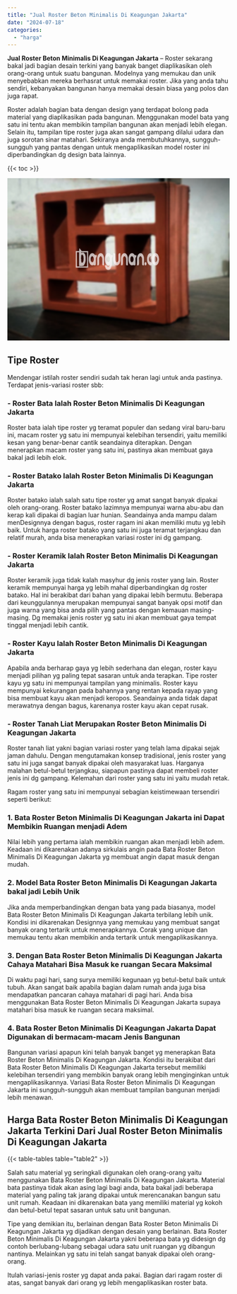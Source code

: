 ```yaml
---
title: "Jual Roster Beton Minimalis Di Keagungan Jakarta"
date: "2024-07-18"
categories: 
  - "harga"
---
```


**Jual Roster Beton Minimalis Di Keagungan Jakarta** – Roster sekarang bakal jadi bagian desain terkini yang banyak banget diaplikasikan oleh orang-orang untuk suatu bangunan. Modelnya yang memukau dan unik menyebabkan mereka berhasrat untuk memakai roster. Jika yang anda tahu sendiri, kebanyakan bangunan hanya memakai desain biasa yang polos dan juga rapat.

Roster adalah bagian bata dengan design yang terdapat bolong pada material yang diaplikasikan pada bangunan. Menggunakan model bata yang satu ini tentu akan membikin tampilan bangunan akan menjadi lebih elegan. Selain itu, tampilan tipe roster juga akan sangat gampang dilalui udara dan juga sorotan sinar matahari. Sekiranya anda membutuhkannya, sungguh-sungguh yang pantas dengan untuk mengaplikasikan model roster ini diperbandingkan dg design bata lainnya.

{{< toc >}}

![Jual Roster Beton Minimalis Di Keagungan Jakarta](/images/bata-roster-minimalis-12.png)

## Tipe Roster

Mendengar istilah roster sendiri sudah tak heran lagi untuk anda pastinya. Terdapat jenis-variasi roster sbb:

### \- Roster Bata Ialah Roster Beton Minimalis Di Keagungan Jakarta

Roster bata ialah tipe roster yg teramat populer dan sedang viral baru-baru ini, macam roster yg satu ini mempunyai kelebihan tersendiri, yaitu memiliki kesan yang benar-benar cantik seandainya diterapkan. Dengan menerapkan macam roster yang satu ini, pastinya akan membuat gaya bakal jadi lebih elok.

### \- Roster Batako Ialah Roster Beton Minimalis Di Keagungan Jakarta

Roster batako ialah salah satu tipe roster yg amat sangat banyak dipakai oleh orang-orang. Roster batako lazimnya mempunyai warna abu-abu dan kerap kali dipakai di bagian luar hunian. Seandainya anda mampu dalam menDesignnya dengan bagus, roster ragam ini akan memiliki mutu yg lebih baik. Untuk harga roster batako yang satu ini juga teramat terjangkau dan relatif murah, anda bisa menerapkan variasi roster ini dg gampang.

### \- Roster Keramik Ialah Roster Beton Minimalis Di Keagungan Jakarta

Roster keramik juga tidak kalah masyhur dg jenis roster yang lain. Roster keramik mempunyai harga yg lebih mahal diperbandingkan dg roster batako. Hal ini berakibat dari bahan yang dipakai lebih bermutu. Beberapa dari keunggulannya merupakan mempunyai sangat banyak opsi motif dan juga warna yang bisa anda pilih yang pantas dengan kemauan masing-masing. Dg memakai jenis roster yg satu ini akan membuat gaya tempat tinggal menjadi lebih cantik.

### \- Roster Kayu Ialah Roster Beton Minimalis Di Keagungan Jakarta

Apabila anda berharap gaya yg lebih sederhana dan elegan, roster kayu menjadi pilihan yg paling tepat sasaran untuk anda terapkan. Tipe roster kayu yg satu ini mempunyai tampilan yang minimalis. Roster kayu mempunyai kekurangan pada bahannya yang rentan kepada rayap yang bisa membuat kayu akan menjadi keropos. Seandainya anda tidak dapat merawatnya dengan bagus, karenanya roster kayu akan cepat rusak.

### \- Roster Tanah Liat Merupakan Roster Beton Minimalis Di Keagungan Jakarta

Roster tanah liat yakni bagian variasi roster yang telah lama dipakai sejak jaman dahulu. Dengan mengutamakan konsep tradisional, jenis roster yang satu ini juga sangat banyak dipakai oleh masyarakat luas. Harganya malahan betul-betul terjangkau, siapapun pastinya dapat membeli roster jenis ini dg gampang. Kelemahan dari roster yang satu ini yaitu mudah retak.

Ragam roster yang satu ini mempunyai sebagian keistimewaan tersendiri seperti berikut:

### 1\. Bata Roster Beton Minimalis Di Keagungan Jakarta ini Dapat Membikin Ruangan menjadi Adem

Nilai lebih yang pertama ialah membikin ruangan akan menjadi lebih adem. Keadaan ini dikarenakan adanya sirkulais angin pada Bata Roster Beton Minimalis Di Keagungan Jakarta yg membuat angin dapat masuk dengan mudah.

### 2\. Model Bata Roster Beton Minimalis Di Keagungan Jakarta bakal jadi Lebih Unik

Jika anda memperbandingkan dengan bata yang pada biasanya, model Bata Roster Beton Minimalis Di Keagungan Jakarta terbilang lebih unik. Kondisi ini dikarenakan Designnya yang memukau yang membuat sangat banyak orang tertarik untuk menerapkannya. Corak yang unique dan memukau tentu akan membikin anda tertarik untuk mengaplikasikannya.

### 3\. Dengan Bata Roster Beton Minimalis Di Keagungan Jakarta Cahaya Matahari Bisa Masuk ke ruangan Secara Maksimal

Di waktu pagi hari, sang surya memiliki kegunaan yg betul-betul baik untuk tubuh. Akan sangat baik apabila bagian dalam rumah anda juga bisa mendapatkan pancaran cahaya matahari di pagi hari. Anda bisa menggunakan Bata Roster Beton Minimalis Di Keagungan Jakarta supaya matahari bisa masuk ke ruangan secara maksimal.

### 4\. Bata Roster Beton Minimalis Di Keagungan Jakarta Dapat Digunakan di bermacam-macam Jenis Bangunan

Bangunan variasi apapun kini telah banyak banget yg menerapkan Bata Roster Beton Minimalis Di Keagungan Jakarta. Kondisi itu berakibat dari Bata Roster Beton Minimalis Di Keagungan Jakarta tersebut memiliki kelebihan tersendiri yang membikin banyak orang lebih menginginkan untuk mengaplikasikannya. Variasi Bata Roster Beton Minimalis Di Keagungan Jakarta ini sungguh-sungguh akan membuat tampilan bangunan menjadi lebih menawan.

## Harga Bata Roster Beton Minimalis Di Keagungan Jakarta Terkini Dari Jual Roster Beton Minimalis Di Keagungan Jakarta

{{< table-tables table="table2" >}}

Salah satu material yg seringkali digunakan oleh orang-orang yaitu menggunakan Bata Roster Beton Minimalis Di Keagungan Jakarta. Material bata pastinya tidak akan asing lagi bagi anda, bata bakal jadi beberapa material yang paling tak jarang dipakai untuk merencanakan bangun satu unit rumah. Keadaan ini dikarenakan bata yang memiliki material yg kokoh dan betul-betul tepat sasaran untuk satu unit bangunan.

Tipe yang demikian itu, berlainan dengan Bata Roster Beton Minimalis Di Keagungan Jakarta yg dijadikan dengan desain yang berlainan. Bata Roster Beton Minimalis Di Keagungan Jakarta yakni beberapa bata yg didesign dg contoh berlubang-lubang sebagai udara satu unit ruangan yg dibangun nantinya. Melainkan yg satu ini telah sangat banyak dipakai oleh orang-orang.

Itulah variasi-jenis roster yg dapat anda pakai. Bagian dari ragam roster di atas, sangat banyak dari orang yg lebih mengaplikasikan roster bata.
